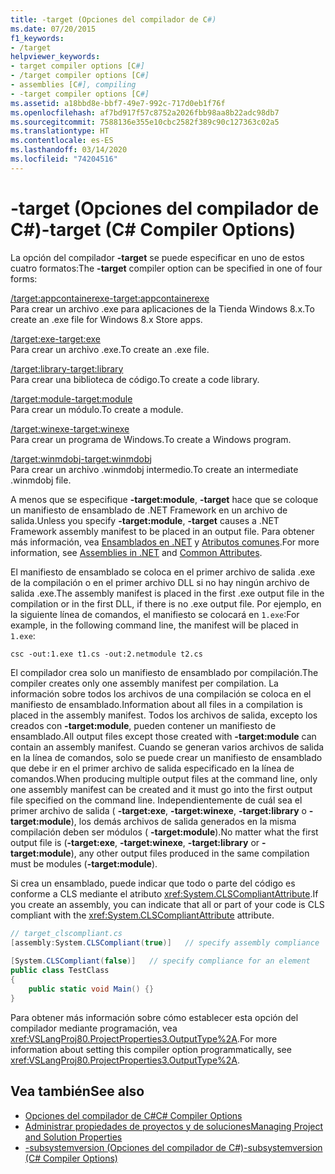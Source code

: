 ```yaml
---
title: -target (Opciones del compilador de C#)
ms.date: 07/20/2015
f1_keywords:
- /target
helpviewer_keywords:
- target compiler options [C#]
- /target compiler options [C#]
- assemblies [C#], compiling
- -target compiler options [C#]
ms.assetid: a18bbd8e-bbf7-49e7-992c-717d0eb1f76f
ms.openlocfilehash: af7bd917f57c8752a2026fbb98aa8b22adc98db7
ms.sourcegitcommit: 7588136e355e10cbc2582f389c90c127363c02a5
ms.translationtype: HT
ms.contentlocale: es-ES
ms.lasthandoff: 03/14/2020
ms.locfileid: "74204516"
---
```

# <a name="-target-c-compiler-options"></a><span data-ttu-id="65d85-102">-target (Opciones del compilador de C#)</span><span class="sxs-lookup"><span data-stu-id="65d85-102">-target (C# Compiler Options)</span></span>
<span data-ttu-id="65d85-103">La opción del compilador **-target** se puede especificar en uno de estos cuatro formatos:</span><span class="sxs-lookup"><span data-stu-id="65d85-103">The **-target** compiler option can be specified in one of four forms:</span></span>  
  
 [<span data-ttu-id="65d85-104">/target:appcontainerexe</span><span class="sxs-lookup"><span data-stu-id="65d85-104">-target:appcontainerexe</span></span>](./target-appcontainerexe-compiler-option.md)  
 <span data-ttu-id="65d85-105">Para crear un archivo .exe para aplicaciones de la Tienda Windows 8.x.</span><span class="sxs-lookup"><span data-stu-id="65d85-105">To create an .exe file for Windows 8.x Store apps.</span></span>  
  
 [<span data-ttu-id="65d85-106">/target:exe</span><span class="sxs-lookup"><span data-stu-id="65d85-106">-target:exe</span></span>](./target-exe-compiler-option.md)  
 <span data-ttu-id="65d85-107">Para crear un archivo .exe.</span><span class="sxs-lookup"><span data-stu-id="65d85-107">To create an .exe file.</span></span>  
  
 [<span data-ttu-id="65d85-108">/target:library</span><span class="sxs-lookup"><span data-stu-id="65d85-108">-target:library</span></span>](./target-library-compiler-option.md)  
 <span data-ttu-id="65d85-109">Para crear una biblioteca de código.</span><span class="sxs-lookup"><span data-stu-id="65d85-109">To create a code library.</span></span>  
  
 [<span data-ttu-id="65d85-110">/target:module</span><span class="sxs-lookup"><span data-stu-id="65d85-110">-target:module</span></span>](./target-module-compiler-option.md)  
 <span data-ttu-id="65d85-111">Para crear un módulo.</span><span class="sxs-lookup"><span data-stu-id="65d85-111">To create a module.</span></span>  
  
 [<span data-ttu-id="65d85-112">/target:winexe</span><span class="sxs-lookup"><span data-stu-id="65d85-112">-target:winexe</span></span>](./target-winexe-compiler-option.md)  
 <span data-ttu-id="65d85-113">Para crear un programa de Windows.</span><span class="sxs-lookup"><span data-stu-id="65d85-113">To create a Windows program.</span></span>  
  
 [<span data-ttu-id="65d85-114">/target:winmdobj</span><span class="sxs-lookup"><span data-stu-id="65d85-114">-target:winmdobj</span></span>](./target-winmdobj-compiler-option.md)  
 <span data-ttu-id="65d85-115">Para crear un archivo .winmdobj intermedio.</span><span class="sxs-lookup"><span data-stu-id="65d85-115">To create an intermediate .winmdobj file.</span></span>  
  
 <span data-ttu-id="65d85-116">A menos que se especifique **-target:module**, **-target** hace que se coloque un manifiesto de ensamblado de .NET Framework en un archivo de salida.</span><span class="sxs-lookup"><span data-stu-id="65d85-116">Unless you specify **-target:module**, **-target** causes a .NET Framework assembly manifest to be placed in an output file.</span></span> <span data-ttu-id="65d85-117">Para obtener más información, vea [Ensamblados en .NET](../../../standard/assembly/index.md) y [Atributos comunes](../../programming-guide/concepts/attributes/common-attributes.md).</span><span class="sxs-lookup"><span data-stu-id="65d85-117">For more information, see [Assemblies in .NET](../../../standard/assembly/index.md) and [Common Attributes](../../programming-guide/concepts/attributes/common-attributes.md).</span></span>  
  
 <span data-ttu-id="65d85-118">El manifiesto de ensamblado se coloca en el primer archivo de salida .exe de la compilación o en el primer archivo DLL si no hay ningún archivo de salida .exe.</span><span class="sxs-lookup"><span data-stu-id="65d85-118">The assembly manifest is placed in the first .exe output file in the compilation or in the first DLL, if there is no .exe output file.</span></span> <span data-ttu-id="65d85-119">Por ejemplo, en la siguiente línea de comandos, el manifiesto se colocará en `1.exe`:</span><span class="sxs-lookup"><span data-stu-id="65d85-119">For example, in the following command line, the manifest will be placed in `1.exe`:</span></span>  
  
```console  
csc -out:1.exe t1.cs -out:2.netmodule t2.cs  
```  
  
 <span data-ttu-id="65d85-120">El compilador crea solo un manifiesto de ensamblado por compilación.</span><span class="sxs-lookup"><span data-stu-id="65d85-120">The compiler creates only one assembly manifest per compilation.</span></span> <span data-ttu-id="65d85-121">La información sobre todos los archivos de una compilación se coloca en el manifiesto de ensamblado.</span><span class="sxs-lookup"><span data-stu-id="65d85-121">Information about all files in a compilation is placed in the assembly manifest.</span></span> <span data-ttu-id="65d85-122">Todos los archivos de salida, excepto los creados con **-target:module**, pueden contener un manifiesto de ensamblado.</span><span class="sxs-lookup"><span data-stu-id="65d85-122">All output files except those created with **-target:module** can contain an assembly manifest.</span></span> <span data-ttu-id="65d85-123">Cuando se generan varios archivos de salida en la línea de comandos, solo se puede crear un manifiesto de ensamblado que debe ir en el primer archivo de salida especificado en la línea de comandos.</span><span class="sxs-lookup"><span data-stu-id="65d85-123">When producing multiple output files at the command line, only one assembly manifest can be created and it must go into the first output file specified on the command line.</span></span> <span data-ttu-id="65d85-124">Independientemente de cuál sea el primer archivo de salida ( **-target:exe**, **-target:winexe**, **-target:library** o **-target:module**), los demás archivos de salida generados en la misma compilación deben ser módulos ( **-target:module**).</span><span class="sxs-lookup"><span data-stu-id="65d85-124">No matter what the first output file is (**-target:exe**, **-target:winexe**, **-target:library** or **-target:module**), any other output files produced in the same compilation must be modules (**-target:module**).</span></span>  
  
 <span data-ttu-id="65d85-125">Si crea un ensamblado, puede indicar que todo o parte del código es conforme a CLS mediante el atributo <xref:System.CLSCompliantAttribute>.</span><span class="sxs-lookup"><span data-stu-id="65d85-125">If you create an assembly, you can indicate that all or part of your code is CLS compliant with the <xref:System.CLSCompliantAttribute> attribute.</span></span>  
  
```csharp  
// target_clscompliant.cs  
[assembly:System.CLSCompliant(true)]   // specify assembly compliance  
  
[System.CLSCompliant(false)]   // specify compliance for an element  
public class TestClass  
{  
    public static void Main() {}  
}  
```  
  
 <span data-ttu-id="65d85-126">Para obtener más información sobre cómo establecer esta opción del compilador mediante programación, vea <xref:VSLangProj80.ProjectProperties3.OutputType%2A>.</span><span class="sxs-lookup"><span data-stu-id="65d85-126">For more information about setting this compiler option programmatically, see <xref:VSLangProj80.ProjectProperties3.OutputType%2A>.</span></span>  
  
## <a name="see-also"></a><span data-ttu-id="65d85-127">Vea también</span><span class="sxs-lookup"><span data-stu-id="65d85-127">See also</span></span>

- [<span data-ttu-id="65d85-128">Opciones del compilador de C#</span><span class="sxs-lookup"><span data-stu-id="65d85-128">C# Compiler Options</span></span>](./index.md)
- [<span data-ttu-id="65d85-129">Administrar propiedades de proyectos y de soluciones</span><span class="sxs-lookup"><span data-stu-id="65d85-129">Managing Project and Solution Properties</span></span>](/visualstudio/ide/managing-project-and-solution-properties)
- [<span data-ttu-id="65d85-130">-subsystemversion (Opciones del compilador de C#)</span><span class="sxs-lookup"><span data-stu-id="65d85-130">-subsystemversion (C# Compiler Options)</span></span>](./subsystemversion-compiler-option.md)
